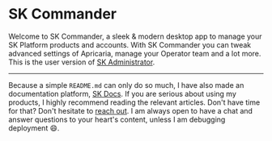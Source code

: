# SK Commander

Welcome to SK Commander, a sleek & modern desktop app to manage your SK Platform products and accounts. With SK Commander you can tweak advanced settings of Apricaria, manage your Operator team and a lot more. This is the user version of [SK Administrator](https://github.com/SVKruik-Organization/SK-Administrator).

---

Because a simple `README.md` can only do so much, I have also made an documentation platform, [SK Docs](https://platform.stefankruik.com/documentation). If you are serious about using my products, I highly recommend reading the relevant articles. Don't have time for that? Don't hesitate to [reach out](https://platform.stefankruik.com/documentation/read/Doc/Community/Support). I am always open to have a chat and answer questions to your heart's content, unless I am debugging deployment 😄.
